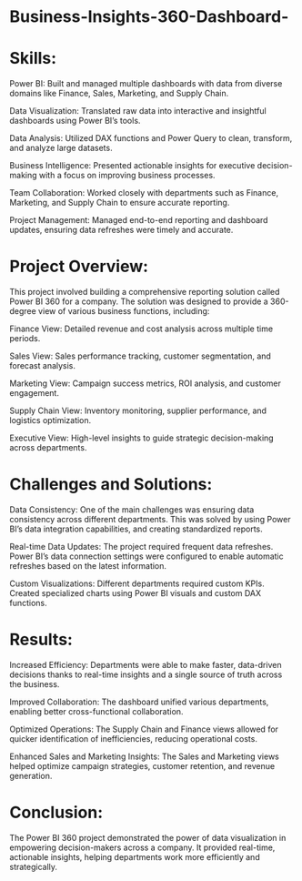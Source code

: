 # Business-Insights-360-Dashboard-


# Skills:

Power BI: Built and managed multiple dashboards with data from diverse domains like Finance, Sales, Marketing, and Supply Chain.

Data Visualization: Translated raw data into interactive and insightful dashboards using Power BI’s tools.

Data Analysis: Utilized DAX functions and Power Query to clean, transform, and analyze large datasets.

Business Intelligence: Presented actionable insights for executive decision-making with a focus on improving business processes.

Team Collaboration: Worked closely with departments such as Finance, Marketing, and Supply Chain to ensure accurate reporting.

Project Management: Managed end-to-end reporting and dashboard updates, ensuring data refreshes were timely and accurate.

# Project Overview:

This project involved building a comprehensive reporting solution called Power BI 360 for a company. The solution was designed to provide a 360-degree view of various business functions, including:

Finance View: Detailed revenue and cost analysis across multiple time periods.

Sales View: Sales performance tracking, customer segmentation, and forecast analysis.

Marketing View: Campaign success metrics, ROI analysis, and customer engagement.

Supply Chain View: Inventory monitoring, supplier performance, and logistics optimization.

Executive View: High-level insights to guide strategic decision-making across departments.

# Challenges and Solutions:

Data Consistency: One of the main challenges was ensuring data consistency across different departments. This was solved by using Power BI’s data integration capabilities, and creating standardized reports.

Real-time Data Updates: The project required frequent data refreshes. Power BI’s data connection settings were configured to enable automatic refreshes based on the latest information.

Custom Visualizations: Different departments required custom KPIs. Created specialized charts using Power BI visuals and custom DAX functions.

# Results:

Increased Efficiency: Departments were able to make faster, data-driven decisions thanks to real-time insights and a single source of truth across the business.

Improved Collaboration: The dashboard unified various departments, enabling better cross-functional collaboration.

Optimized Operations: The Supply Chain and Finance views allowed for quicker identification of inefficiencies, reducing operational costs.

Enhanced Sales and Marketing Insights: The Sales and Marketing views helped optimize campaign strategies, customer retention, and revenue generation.

# Conclusion:
The Power BI 360 project demonstrated the power of data visualization in empowering decision-makers across a company. It provided real-time, actionable insights, helping departments work more efficiently and strategically.
